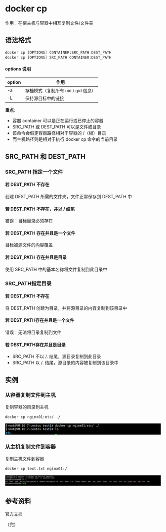 # docker cp

作用：在宿主机与容器中相互复制文件/文件夹

## 语法格式

```
docker cp [OPTIONS] CONTAINER:SRC_PATH DEST_PATH
docker cp [OPTIONS] SRC_PATH CONTAINER:DEST_PATH
```

#### options 说明

| option | 作用                                |
| ------ | ----------------------------------- |
| -a     | 存档模式（复制所有 uid / gid 信息） |
| -L     | 保持源目标中的链接                  |

**重点**:

- 容器 container 可以是正在运行或已停止的容器
- SRC_PATH 或 DEST_PATH 可以是文件或目录 
- 该命令会假定容器路径相对于容器的 /（根）目录
- 而主机路径则是相对于执行 docker cp 命令的当前目录

## SRC_PATH 和 DEST_PATH 

### SRC_PATH 指定一个文件

#### 若 DEST_PATH 不存在

创建 DEST_PATH 所需的文件夹，文件正常保存到 DEST_PATH 中

#### 若 DEST_PATH 不存在，并以 / 结尾

错误：目标目录必须存在

#### 若 DEST_PATH 存在并且是一个文件

目标被源文件的内容覆盖

#### 若 DEST_PATH 存在并且是目录

使用 SRC_PATH 中的基本名称将文件复制到此目录中

### SRC_PATH指定目录

#### 若 DEST_PATH 不存在

将 DEST_PATH 创建为目录，并将源目录的内容复制到该目录中

#### 若 DEST_PATH存在并且是一个文件

错误：无法将目录复制到文件

#### 若 DEST_PATH存在并且是目录

- SRC_PATH 不以 /. 结尾，源目录复制到此目录
- SRC_PATH 以 /. 结尾，源目录的内容被复制到该目录中

## 实例

### 从容器复制文件到主机

复制容器的目录到主机

```
docker cp nginx01:etc/ ./
```

![top](./images/7.png)



### 从主机复制文件到容器

复制主机文件到容器

```
docker cp text.txt nginx01:/
```

![top](./images/cp1.png)

## 参考资料

[官方文档](https://docs.docker.com/engine/reference/commandline/cp/)

（完）